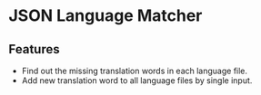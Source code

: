 # JSON Language Matcher

## Features
* Find out the missing translation words in each language file.
* Add new translation word to all language files by single input.
